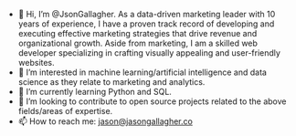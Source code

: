 - 👋 Hi, I’m @JsonGallagher. As a data-driven marketing leader with 10 years of experience, I have a proven track record of developing and executing effective marketing strategies that drive revenue and organizational growth. Aside from marketing, I am a skilled web developer specializing in crafting visually appealing and user-friendly websites.
- 👀 I’m interested in machine learning/artificial intelligence and data science as they relate to marketing and analytics.
- 🌱 I’m currently learning Python and SQL.
- 💞️ I’m looking to contribute to open source projects related to the above fields/areas of expertise.
- 📫 How to reach me: jason@jasongallagher.co
